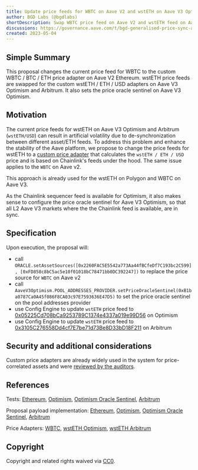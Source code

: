 ```yaml
---
title: Update price feeds for WBTC on Aave V2 and wstETH on Aave V3 Optimism and Arbitrum
author: BGD Labs (@bgdlabs)
shortDescription: Swap WBTC price feed on Aave V2 and wstETH feed on Aave V3 Optimism and Arbitrum
discussions: https://governance.aave.com/t/bgd-generalised-price-sync-adapters/11416
created: 2023-05-04
---
```


## Simple Summary

This proposal changes the current price feed for WBTC to the custom WBTC / BTC / ETH price adapter on Aave V2 Ethereum. wstETH price feeds are swapped for the custom wstETH / ETH / USD adapters on Aave V3 Optimism and Arbitrum. It also sets the price oracle sentinel on Aave V3 Optimism.

## Motivation

The current price feeds for wstETH on Aave V3 Optimism and Arbitrum (`wstETH/USD`) can result in artificial volatility due to de-synchronization between different asset/ETH feeds. To address this problem and enhance the stability of the Aave platform, we propose to change the price feeds for wstETH to a [custom price adapter](https://github.com/bgd-labs/cl-synchronicity-price-adapter/blob/main/src/contracts/CLSynchronicityPriceAdapterPegToBase.sol) that calculates the `wstETH / ETH / USD` price and is based on Chainlink's feeds under the hood. The same issue applies to the `WBTC` on Aave v2.

This approach is already used for the wstETH on Polygon and WBTC on Aave V3. 

As the Chainlink sequencer feed is available for Optimism, it also makes sense to configure the price oracle sentinel for Aave V3 Optimism, so that all L2 Aave V3 markets where the the Chainlink feed is available, are in sync.

## Specification

Upon execution, the proposal will:

- call `ORACLE.setAssetSources([0x2260FAC5E5542a773Aa44fBCfeDf7C193bc2C599], [0xFD858c8bC5ac5e10f01018bC78471bb0DC392247])` to replace the price source for `WBTC` on Aave v2
- call `AaveV3Optimism.POOL_ADDRESSES_PROVIDER.setPriceOracleSentinel(0xB1ba0787Ca0A45f086F8CA03c97E7593636E47D5)` to set the price oracle sentinel on the pool addresses provider
- use Config Engine to update `wstETH` price feed to [0x05225Cd708bCa9253789C1374e4337a019e99D56](https://optimistic.etherscan.io/address/0x05225cd708bca9253789c1374e4337a019e99d56) on Optimism
- use Config Engine to update `wstETH` price feed to [0x3105C276558Dd4cf7E7be71d73Be8D33bD18F211](https://arbiscan.io/address/0x3105c276558dd4cf7e7be71d73be8d33bd18f211) on Arbitrum

## Security and additional considerations

Custom price adapters are already widely used in the system for price-correlated assets and were [reviewed by the auditors](https://github.com/bgd-labs/cl-synchronicity-price-adapter).

## References

Tests: [Ethereum](https://github.com/bgd-labs/aave-proposals/blob/main/src/AaveV2-V3PriceFeedsUpdate_20230504/AaveV2PriceFeedsUpdate_20230504_PayloadTest.t.sol), [Optimism](https://github.com/bgd-labs/aave-proposals/blob/main/src/AaveV2-V3PriceFeedsUpdate_20230504/AaveV3OptPriceFeedsUpdate_20230504_PayloadTest.t.sol), [Optimism Oracle Sentinel](https://github.com/bgd-labs/aave-proposals/blob/main/src/AaveV2-V3PriceFeedsUpdate_20230504/AaveV3OptPriceOracleSentinel_20230511_PayloadTest.t.sol), [Arbitrum](https://github.com/bgd-labs/aave-proposals/blob/main/src/AaveV2-V3PriceFeedsUpdate_20230504/AaveV3ArbPriceFeedsUpdate_20230504_PayloadTest.t.sol)

Proposal payload implementation: [Ethereum](AaveV2-V3PriceFeedsUpdate_20230504/AaveV2PriceFeedsUpdate_20230504_Payload.sol), [Optimism](AaveV2-V3PriceFeedsUpdate_20230504/AaveV3OptPriceFeedsUpdate_20230504_Payload.sol), [Optimism Oracle Sentinel](AaveV2-V3PriceFeedsUpdate_20230504/AaveV3OptPriceOracleSentinel_20230511_Payload.sol), [Arbitrum](https://github.com/bgd-labs/aave-proposals/blob/main/src/AaveV2-V3PriceFeedsUpdate_20230504/AaveV3ArbPriceFeedsUpdate_20230504_Payload.sol)

Price Adapters: [WBTC](), [wstETH Optimism](https://optimistic.etherscan.io/address/0x05225cd708bca9253789c1374e4337a019e99d56), [wstETH Arbitrum](https://arbiscan.io/address/0x3105c276558dd4cf7e7be71d73be8d33bd18f211)

## Copyright

Copyright and related rights waived via [CC0](https://creativecommons.org/publicdomain/zero/1.0/).
